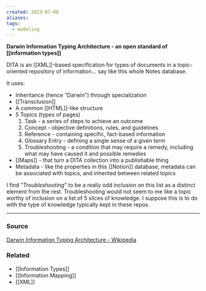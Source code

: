 ```yaml
---
created: 2023-07-08
aliases: 
tags:
  - modeling
---
```

**Darwin Information Typing Architecture - an open standard of [[information types]]**

DITA is an [[XML]]-based specification for types of documents in a topic-oriented repository of information... say like this whole Notes database.

It uses:

- Inheritance (hence “Darwin”) through specialization
- [[Transclusion]] 
- A common [[HTML]]-like structure
- 5 Topics (types of pages)
    1. Task - a series of steps to achieve an outcome
    2. Concept - objective definitions, rules, and guidelines
    3. Reference - containing specific, fact-based information
    4. Glossary Entry - defining a single sense of a given term
    5. Troubleshooting - a condition that may require a remedy, including what may have caused it and possible remedies
- [[Maps]] - that turn a DITA collection into a publishable thing
- Metadata - like the properties in this [[Notion]] database, metadata can be associated with topics, and inherited between related topics

I find "*Troubleshooting*" to be a really odd inclusion on this list as a distinct element from the rest. Troubleshooting would not seem to me like a topic worthy of inclusion on a list of 5 slices of knowledge. I suppose this is to do with the type of knowledge typically kept in these repos.

---

### Source

[Darwin Information Typing Architecture - Wikipedia](https://en.wikipedia.org/wiki/Darwin_Information_Typing_Architecture?wprov=sfti1)

### Related
- [[Information Types]] 
- [[Information Mapping]] 
- [[XML]]